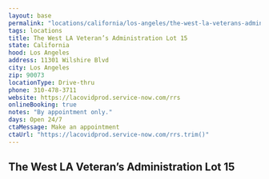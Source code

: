 ```yaml
---
layout: base
permalink: "locations/california/los-angeles/the-west-la-veterans-administration-lot-15/"
tags: locations
title: The West LA Veteran’s Administration Lot 15
state: California
hood: Los Angeles
address: 11301 Wilshire Blvd
city: Los Angeles
zip: 90073
locationType: Drive-thru
phone: 310-478-3711
website: https://lacovidprod.service-now.com/rrs
onlineBooking: true
notes: "By appointment only."
days: Open 24/7
ctaMessage: Make an appointment
ctaUrl: "https://lacovidprod.service-now.com/rrs.trim()"
---
```

## The West LA Veteran’s Administration Lot 15